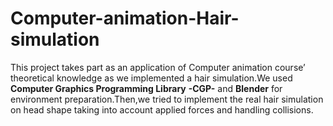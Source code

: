 # Computer-animation-Hair-simulation

This project takes part as an application of Computer
animation course’ theoretical knowledge as we implemented a hair simulation.We
used **Computer Graphics Programming Library** **-CGP-** and **Blender** for environment
preparation.Then,we tried to implement the real hair simulation on head shape
taking into account applied forces and handling collisions.
